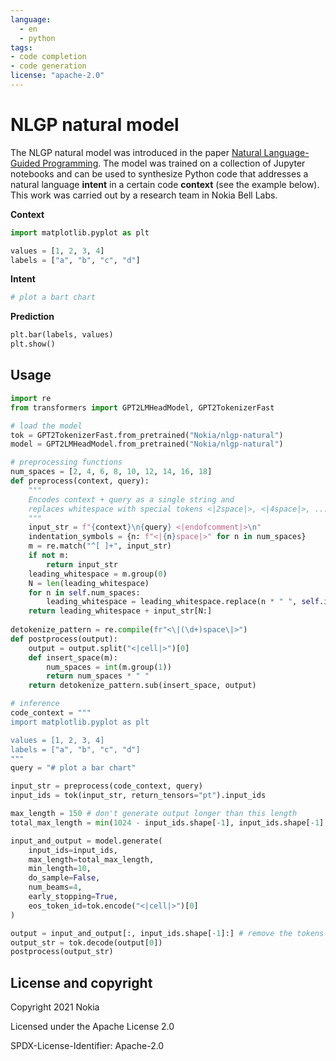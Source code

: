 ```yaml
---
language: 
  - en
  - python
tags:
- code completion
- code generation
license: "apache-2.0"
---
```


# NLGP natural model

The NLGP natural model was introduced in the paper [Natural Language-Guided Programming](https://arxiv.org/abs/2108.05198).  The model was trained on a collection of Jupyter notebooks and can be used to synthesize Python code that addresses a natural language **intent** in a certain code **context** (see the example below). This work was carried out by a research team in Nokia Bell Labs.

**Context**
```py
import matplotlib.pyplot as plt

values = [1, 2, 3, 4]
labels = ["a", "b", "c", "d"]
```

**Intent**
```py
# plot a bart chart
```

**Prediction**
```py
plt.bar(labels, values)
plt.show()
```

## Usage

```py
import re
from transformers import GPT2LMHeadModel, GPT2TokenizerFast

# load the model
tok = GPT2TokenizerFast.from_pretrained("Nokia/nlgp-natural")
model = GPT2LMHeadModel.from_pretrained("Nokia/nlgp-natural") 

# preprocessing functions
num_spaces = [2, 4, 6, 8, 10, 12, 14, 16, 18]
def preprocess(context, query):
    """
    Encodes context + query as a single string and 
    replaces whitespace with special tokens <|2space|>, <|4space|>, ...
    """
    input_str = f"{context}\n{query} <|endofcomment|>\n"
    indentation_symbols = {n: f"<|{n}space|>" for n in num_spaces}
    m = re.match("^[ ]+", input_str)
    if not m:
        return input_str
    leading_whitespace = m.group(0)
    N = len(leading_whitespace)
    for n in self.num_spaces:
        leading_whitespace = leading_whitespace.replace(n * " ", self.indentation_symbols[n])
    return leading_whitespace + input_str[N:]
    
detokenize_pattern = re.compile(fr"<\|(\d+)space\|>")
def postprocess(output):
    output = output.split("<|cell|>")[0]
    def insert_space(m):
        num_spaces = int(m.group(1))
        return num_spaces * " "
    return detokenize_pattern.sub(insert_space, output)

# inference
code_context = """
import matplotlib.pyplot as plt

values = [1, 2, 3, 4]
labels = ["a", "b", "c", "d"]
"""
query = "# plot a bar chart"

input_str = preprocess(code_context, query)
input_ids = tok(input_str, return_tensors="pt").input_ids

max_length = 150 # don't generate output longer than this length
total_max_length = min(1024 - input_ids.shape[-1], input_ids.shape[-1] + 150) # total = input + output

input_and_output = model.generate(
    input_ids=input_ids, 
    max_length=total_max_length,
    min_length=10,
    do_sample=False,
    num_beams=4,
    early_stopping=True,
    eos_token_id=tok.encode("<|cell|>")[0]
)

output = input_and_output[:, input_ids.shape[-1]:] # remove the tokens that correspond to the input_str
output_str = tok.decode(output[0])
postprocess(output_str)
```

## License and copyright

Copyright 2021 Nokia

Licensed under the Apache License 2.0

SPDX-License-Identifier: Apache-2.0